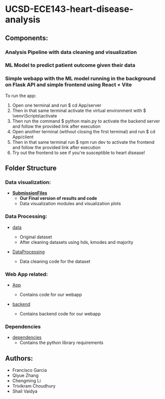 # UCSD-ECE143-heart-disease-analysis
## Components:
### Analysis Pipeline with data cleaning and visualization
### ML Model to predict patient outcome given their data
### Simple webapp with the ML model running in the background on Flask API and simple frontend using React + Vite

To run the app:
1) Open one terminal and run $ cd App/server
2) Then in that same terminal activate the virtual environment with $ \venv\Scripts\activate
3) Then run the command $ python main.py to activate the backend server and follow the provided link after execution
4) Open another terminal (without closing the first terminal) and run $ cd App/client
5) Then in that same terminal run $ npm run dev to activate the frontend and follow the provided link after execution
6) Try out the frontend to see if you're susceptible to heart disease!


## Folder Structure
### Data visualization:
- **[SubmissionFiles](./SubmissionFiles/)**  
    - **Our Final version of results and code**
    - Data visualization modules and visualization plots

### Data Processing:
- [data](./data/)  
    - Original dataset
    - After cleaning datasets using hds, kmodes and majority

- [DataProcessing](./DataProcessing/)  
    - Data cleaning code for the dataset

### Web App related:  
- [App](./App/)  
    - Contains code for our webapp  

- [backend](./Backend/)  
    - Contains backend code for our webapp  


### Dependencies
- [dependencies](./dependencies/)  
    - Contains the python library requirements 


## Authors:
- Francisco Garcia
- Qiyue Zhang
- Chengming Li
- Trivikram Choudhury
- Shail Vaidya


